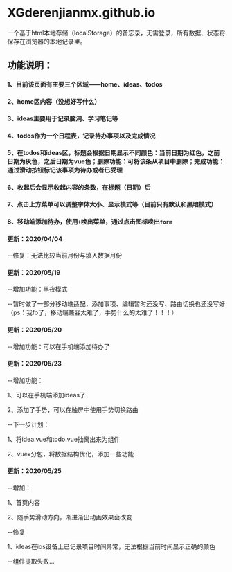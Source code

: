 # XGderenjianmx.github.io

一个基于html本地存储（localStorage）的备忘录，无需登录，所有数据、状态将保存在浏览器的本地记录里。

## 功能说明：

#### 1、目前该页面有主要三个区域——home、ideas、todos

#### 2、home区内容（没想好写什么）

#### 3、ideas主要用于记录脑洞、学习笔记等

#### 4、todos作为一个日程表，记录待办事项以及完成情况

#### 5、在todos和ideas区，标题会根据日期显示不同颜色：当前日期为红色，之前日期为灰色，之后日期为vue色；删除功能：可将该条从项目中删除；完成功能：通过滑动按钮标记该事项为待办或者已受理

#### 6、收起后会显示收起内容的条数，在标题（日期）后

#### 7、点击上方菜单可以调整字体大小、显示模式等（目前只有默认和黑暗模式）

#### 8、移动端添加待办，使用`+`唤出菜单，通过点击图标唤出`form`

#### 更新：2020/04/04

--修复：无法比较当前月份与填入数据月份

#### 更新：2020/05/19

--增加功能：黑夜模式

--暂时做了一部分移动端适配，添加事项、编辑暂时还没写、路由切换也还没写好（ps：我fo了，移动端兼容太难了，手势什么的太难了！！！）

#### 更新：2020/05/20

--增加功能：可以在手机端添加待办了

#### 更新：2020/05/23

--增加功能：

1、可以在手机端添加ideas了

2、添加了手势，可以在触屏中使用手势切换路由

--下一步计划：

1、将idea.vue和todo.vue抽离出来为组件

2、vuex分包，将数据结构优化，添加一些功能

#### 更新：2020/05/25

--增加：

1、首页内容

2、随手势滑动方向，渐进渐出动画效果会改变

--修复

1、ideas在ios设备上已记录项目时间异常，无法根据当前时间显示正确的颜色

--组件提取失败...